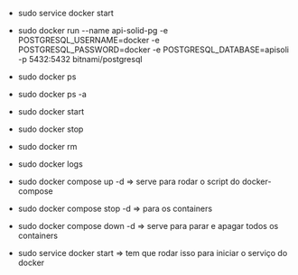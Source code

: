 - sudo service docker start
- sudo docker run --name api-solid-pg -e POSTGRESQL_USERNAME=docker -e POSTGRESQL_PASSWORD=docker -e POSTGRESQL_DATABASE=apisoli -p 5432:5432 bitnami/postgresql
- sudo docker ps
- sudo docker ps -a
- sudo docker start <id>
- sudo docker stop <id>
- sudo docker rm <id>
- sudo docker logs <id>



- sudo docker compose up -d => serve para rodar o script do docker-compose
- sudo docker compose stop -d => para os containers
- sudo docker compose down -d => serve para parar e apagar todos os containers
- sudo service docker start => tem que rodar isso para iniciar o serviço do docker